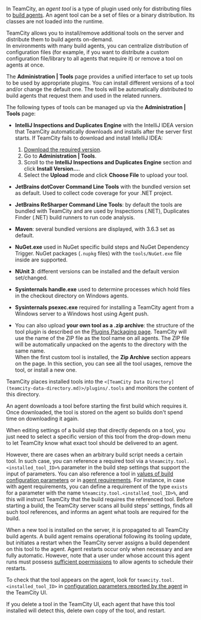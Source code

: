 [//]: # (title: Installing Agent Tools)
[//]: # (auxiliary-id: Installing Agent Tools)

In TeamCity, an _agent tool_ is a type of plugin used only for distributing files to [build agents](build-agent.md). An agent tool can be a set of files or a binary distribution. Its classes are not loaded into the runtime.

TeamCity allows you to install/remove additional tools on the server and distribute them to build agents on-demand.   
In environments with many build agents, you can centralize distribution of configuration files (for example, if you want to distribute a custom configuration file/library to all agents that require it) or remove a tool on agents at once.

The __Administration | Tools__ page provides a unified interface to set up tools to be used by appropriate plugins. You can install different versions of a tool and/or change the default one. The tools will be automatically distributed to build agents that request them and used in the related runners.

The following types of tools can be managed up via the __Administration | Tools__ page:
* __IntelliJ Inspections and Duplicates Engine__ with the IntelliJ IDEA version that TeamCity automatically downloads and installs after the server first starts. If TeamCity fails to download and install IntelliJ IDEA:
  1. [Download the required version](https://www.jetbrains.com/intellij-repository/releases/com/jetbrains/intellij/idea/ideaIU/2022.1.3/ideaIU-2022.1.3.zip).
  2. Go to **Administration | Tools**.
  3. Scroll to the **IntelliJ Inspections and Duplicates Engine** section and click **Install Version...**.
  4. Select the **Upload** mode and click **Choose File** to upload your tool.

* __JetBrains dotCover Command Line Tools__ with the bundled version set as default. Used to collect code coverage for your .NET project.
* __JetBrains ReSharper Command Line Tools__: by default the tools are bundled with TeamCity and are used by Inspections (.NET), Duplicates Finder (.NET) build runners to run code analysis.
* __Maven__: several bundled versions are displayed, with 3.6.3 set as default.
* __NuGet.exe__ used in NuGet specific build steps and NuGet Dependency Trigger. NuGet packages (`.nupkg` files) with the `tools/NuGet.exe` file inside are supported.
* __NUnit 3__: different versions can be installed and the default version set/changed.
* __Sysinternals handle.exe__ used to determine processes which hold files in the checkout directory on Windows agents.
* __Sysinternals psexec.exe__ required for installing a TeamCity agent from a Windows server to a Windows host using Agent push.
* You can also upload __your own tool as a .zip archive__: the structure of the tool plugin is described on the [Plugins Packaging page](https://plugins.jetbrains.com/docs/teamcity/plugins-packaging.html#Tools). TeamCity will use the name of the ZIP file as the tool name on all agents. The ZIP file will be automatically unpacked on the agents to the directory with the same name.   
When the first custom tool is installed, the __Zip Archive__ section appears on the page. In this section, you can see all the tool usages, remove the tool, or install a new one.

TeamCity places installed tools into the `<[TeamCity Data Directory](teamcity-data-directory.md)>/plugins/.tools` and monitors the content of this directory.

An agent downloads a tool before starting the first build which requires it. Once downloaded, the tool is stored on the agent so builds don't spend time on downloading it again.

When editing settings of a build step that directly depends on a tool, you just need to select a specific version of this tool from the drop-down menu to let TeamCity know what exact tool should be delivered to an agent.   

However, there are cases when an arbitrary build script needs a certain tool. In such case, you can reference a required tool via a `%teamcity.tool.<installed_tool_ID>%` parameter in the build step settings that support the input of parameters. You can also reference a tool in [values of build configuration parameters](configuring-build-parameters.md) or in [agent requirements](agent-requirements.md). For instance, in case with agent requirements, you can define a requirement of the type `exists` for a parameter with the name `%teamcity.tool.<installed_tool_ID>%`, and this will instruct TeamCity that the build requires the referenced tool. Before starting a build, the TeamCity server scans all build steps' settings, finds all such tool references, and informs an agent what tools are required for the build.

<note>

When a new tool is installed on the server, it is propagated to all TeamCity build agents. A build agent remains operational following its tooling update, but initiates a restart when the TeamCity server assigns a build dependent on this tool to the agent. Agent restarts occur only when necessary and are fully automatic. However, note that a user under whose account this agent runs must possess [sufficient poermissions](system-requirements.md#Common+Requirements) to allow agents to schedule their restarts.

</note>

To check that the tool appears on the agent, look for `teamcity.tool.<installed_tool_ID>` in [configuration parameters reported by the agent](predefined-build-parameters.md#Predefined+Agent+Build+Parameters) in the TeamCity UI.

If you delete a tool in the TeamCity UI, each agent that have this tool installed will detect this, delete own copy of the tool, and restart.